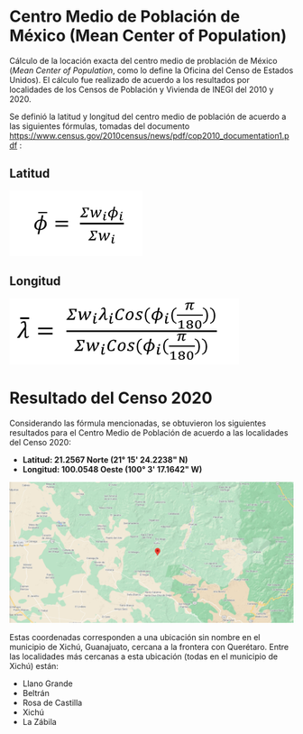 # Centro Medio de Población de México (Mean Center of Population)

Cálculo de la locación exacta del centro medio de problación de México (*Mean Center of Population*, como lo define la Oficina del Censo de Estados Unidos).  El cálculo fue realizado de acuerdo a los resultados por localidades de los Censos de Población y Vivienda de INEGI del 2010 y 2020.

Se definió la latitud y longitud del centro medio de población de acuerdo a las siguientes fórmulas, tomadas del documento https://www.census.gov/2010census/news/pdf/cop2010_documentation1.pdf :

## Latitud
![Formula_Lat](https://github.com/eduardo-alfaro/mx-centro-pob/blob/master/formula_Lat.PNG)

## Longitud
![Formula_Lon](https://github.com/eduardo-alfaro/mx-centro-pob/blob/master/formula_Lon.PNG)

# Resultado del Censo 2020

Considerando las fórmula mencionadas, se obtuvieron los siguientes resultados para el Centro Medio de Población de acuerdo a las localidades del Censo 2020:

  - **Latitud: 21.2567 Norte (21° 15' 24.2238" N)** 
  - **Longitud: 100.0548 Oeste (100° 3' 17.1642" W)**

  ![CentroPob2020](https://github.com/eduardo-alfaro/mx-centro-pob/blob/master/centroPob2020.PNG)

Estas coordenadas corresponden a una ubicación sin nombre en el municipio de Xichú, Guanajuato, cercana a la frontera con Querétaro. Entre las localidades más cercanas a esta ubicación (todas en el municipio de Xichú) están:

  - Llano Grande 
  - Beltrán
  - Rosa de Castilla
  - Xichú
  - La Zábila

